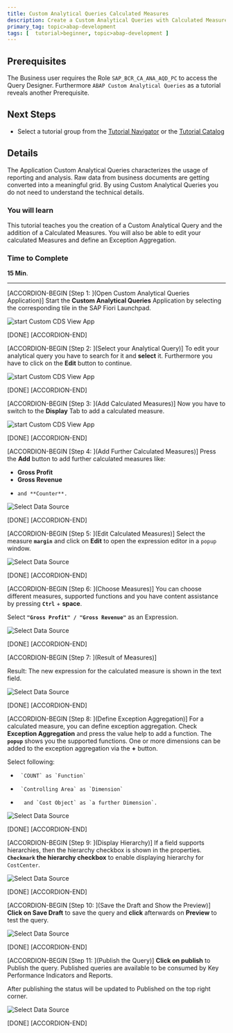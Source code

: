 ```yaml
---
title: Custom Analytical Queries Calculated Measures
description: Create a Custom Analytical Queries with Calculated Measures.
primary_tag: topic>abap-development
tags: [  tutorial>beginner, topic>abap-development ]
---
```


## Prerequisites  
The Business user requires the Role `SAP_BCR_CA_ANA_AQD_PC` to access the Query Designer.
Furthermore `ABAP Custom Analytical Queries` as a tutorial reveals another Prerequisite.

## Next Steps
 - Select a tutorial group from the [Tutorial Navigator](http://www.sap.com/developer/tutorial-navigator.html) or the [Tutorial Catalog](https://www.sap.com/developer/tutorial-navigator.tutorials.html)

## Details
The Application Custom Analytical Queries characterizes the usage of reporting and analysis.
Raw data from business documents are getting converted into a meaningful grid.
By using Custom Analytical Queries you do not need to understand the technical details.

### You will learn  
This tutorial teaches you the creation of a Custom Analytical Query and the addition of a Calculated Measures. You will also be able to edit your calculated Measures and define an Exception Aggregation.
### Time to Complete
**15 Min**.

---
[ACCORDION-BEGIN [Step 1: ](Open Custom Analytical Queries Application)]
Start the **Custom Analytical Queries** Application by selecting the corresponding tile in the SAP Fiori Launchpad.

![start Custom CDS View App](FLP.png)

[DONE]
[ACCORDION-END]

[ACCORDION-BEGIN [Step 2: ](Select your Analytical Query)]
To edit your analytical query you have to search for it and **select** it.
Furthermore you have to click on the **Edit** button to continue.

![start Custom CDS View App](select.png)

[DONE]
[ACCORDION-END]

[ACCORDION-BEGIN [Step 3: ](Add Calculated Measures)]
Now you have to switch to the **Display** Tab to add a calculated measure.

![start Custom CDS View App](calculated-measures.png)

[DONE]
[ACCORDION-END]

[ACCORDION-BEGIN [Step 4: ](Add Further Calculated Measures)]
Press the **Add** button to add further calculated measures like:

-    **Gross Profit**
-    **Gross Revenue**
-     and **Counter**.

![Select Data Source](further-measures.png)

[DONE]
[ACCORDION-END]

[ACCORDION-BEGIN [Step 5: ](Edit Calculated Measures)]
Select the measure **`margin`** and click on **Edit** to open the expression editor in a `popup` window.

![Select Data Source](calculated-measures2.png)

[DONE]
[ACCORDION-END]

[ACCORDION-BEGIN [Step 6: ](Choose Measures)]
You can choose different measures, supported functions and you have content assistance by pressing **`Ctrl`** + **space**.

Select **`"Gross Profit" / "Gross Revenue"`** as an Expression.

![Select Data Source](calculated-measures3.png)

[DONE]
[ACCORDION-END]

[ACCORDION-BEGIN [Step 7: ](Result of Measures)]

Result:
The new expression for the calculated measure is shown in the text field.

![Select Data Source](calculated-measures4.png)

[DONE]
[ACCORDION-END]

[ACCORDION-BEGIN [Step 8: ](Define Exception Aggregation)]
For a calculated measure, you can define exception aggregation. Check **Exception Aggregation** and press the value help to add a function. The **`popup`** shows you the supported functions. One or more dimensions can be added to the exception aggregation via the **+** button.

Select following:

-      `COUNT` as `Function`
-      `Controlling Area` as `Dimension`
-       and `Cost Object` as `a further Dimension`.

![Select Data Source](calculated-measures5.png)

[DONE]
[ACCORDION-END]

[ACCORDION-BEGIN [Step 9: ](Display Hierarchy)]
If a field supports hierarchies, then the hierarchy checkbox is shown in the properties.
**`Checkmark` the hierarchy checkbox** to enable displaying hierarchy for `CostCenter`.

![Select Data Source](costcenter.png)

[DONE]
[ACCORDION-END]

[ACCORDION-BEGIN [Step 10: ](Save the Draft and Show the Preview)]
**Click on Save Draft** to save the query and **click** afterwards on **Preview** to test the query.

![Select Data Source](save.png)

[DONE]
[ACCORDION-END]

[ACCORDION-BEGIN [Step 11: ](Publish the Query)]
**Click on publish** to Publish the query. Published queries are available to be consumed by Key Performance Indicators and Reports.  

After publishing the status will be updated to Published on the top right corner.

![Select Data Source](publish.png)

[DONE]
[ACCORDION-END]
